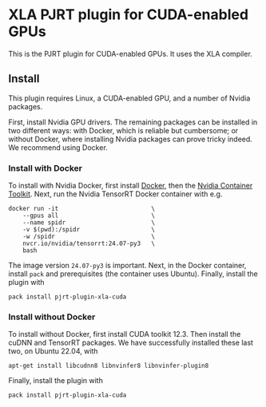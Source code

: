 # XLA PJRT plugin for CUDA-enabled GPUs

This is the PJRT plugin for CUDA-enabled GPUs. It uses the XLA compiler.

## Install

This plugin requires Linux, a CUDA-enabled GPU, and a number of Nvidia packages.

First, install Nvidia GPU drivers. The remaining packages can be installed in two different ways: with Docker, which is reliable but cumbersome; or without Docker, where installing Nvidia packages can prove tricky indeed. We recommend using Docker.

### Install with Docker

To install with Nvidia Docker, first install [Docker](https://www.docker.com/), then the [Nvidia Container Toolkit](https://github.com/NVIDIA/nvidia-container-toolkit). Next, run the Nvidia TensorRT Docker container with e.g.
```
docker run -it                          \
    --gpus all                          \
    --name spidr                        \
    -v $(pwd):/spidr                    \
    -w /spidr                           \
    nvcr.io/nvidia/tensorrt:24.07-py3   \
    bash
```
The image version `24.07-py3` is important. Next, in the Docker container, install `pack` and prerequisites (the container uses Ubuntu). Finally, install the plugin with
```
pack install pjrt-plugin-xla-cuda
```

### Install without Docker

To install without Docker, first install CUDA toolkit 12.3. Then install the cuDNN and TensorRT packages. We have successfully installed these last two, on Ubuntu 22.04, with
```
apt-get install libcudnn8 libnvinfer8 libnvinfer-plugin8
```
Finally, install the plugin with
```
pack install pjrt-plugin-xla-cuda
```
